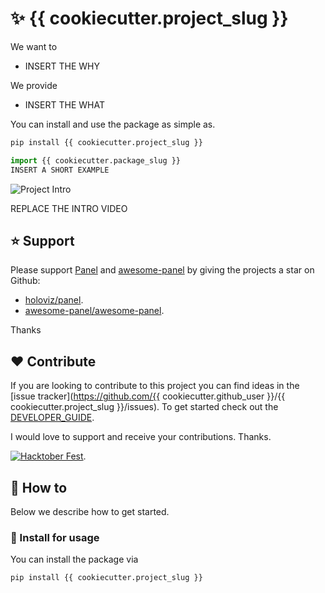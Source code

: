 # ✨ {{ cookiecutter.project_slug }}

We want to

- INSERT THE WHY

We provide

- INSERT THE WHAT

You can install and use the package as simple as.

```bash
pip install {{ cookiecutter.project_slug }}
```

```python
import {{ cookiecutter.package_slug }}
INSERT A SHORT EXAMPLE
```

![Project Intro](assets/videos/project-intro.gif)

REPLACE THE INTRO VIDEO

## ⭐ Support

Please support [Panel](https://panel.holoviz.org) and
[awesome-panel](https://awesome-panel.org) by giving the projects a star on Github:

- [holoviz/panel](https://github.com/holoviz/panel).
- [awesome-panel/awesome-panel](https://github.com/awesome-panel/awesome-panel).

Thanks

## ❤️ Contribute

If you are looking to contribute to this project you can find ideas in the [issue tracker](https://github.com/{{ cookiecutter.github_user }}/{{ cookiecutter.project_slug }}/issues). To get started check out the [DEVELOPER_GUIDE](DEVELOPER_GUIDE.md).

I would love to support and receive your contributions. Thanks.

[![Hacktober Fest](https://github.blog/wp-content/uploads/2022/10/hacktoberfestbanner.jpeg?fit=1200%2C630)](https://github.com/awesome-panel/awesome-panel-cli/issues).

## 📙 How to

Below we describe how to get started.

### 🚀 Install for usage

You can install the package via

```bash
pip install {{ cookiecutter.project_slug }}
```
